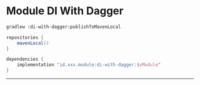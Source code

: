 # Module DI With Dagger

```bash
gradlew :di-with-dagger:publishToMavenLocal
```

```gradle
repositories {
    mavenLocal()
}

dependencies {
    implementation "id.xxx.module:di-with-dagger:$vModule"
}
```
---